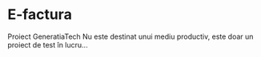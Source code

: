 # E-factura
Proiect GeneratiaTech
Nu este destinat unui mediu productiv, este doar un proiect de test în lucru...
